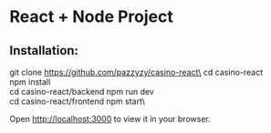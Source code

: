 # React + Node Project

## Installation:

git clone https://github.com/pazzyzy/casino-react\
cd casino-react\
npm install\
cd casino-react/backend
npm run dev\
cd casino-react/frontend
npm start\

Open [http://localhost:3000](http://localhost:3000) to view it in your browser.
